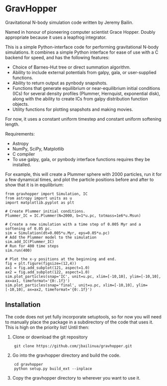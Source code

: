 # GravHopper

Gravitational N-body simulation code written by Jeremy Bailin.

Named in honour of pioneering computer scientist Grace Hopper. Doubly appropriate
because it uses a leapfrog integrator.

This is a simple Python-interface code for performing gravitational N-body simulations. It combines a simple Python interface for ease of use with a C backend for speed, and has the following features:
 - Choice of Barnes-Hut tree or direct summation algorithm.
 - Ability to include external potentials from galpy, gala, or user-supplied functions.
 - Ability to return output as pynbody snapshots.
 - Functions that generate equilibrium or near-equilibrium initial conditions (ICs) for several density profiles (Plummer, Hernquist, exponential disk), along with the ability to create ICs from galpy distribution function objects.
 - Utility functions for plotting snapshots and making movies.
 
For now, it uses a constant uniform timestep and constant uniform softening length.

Requirements:
 - Astropy
 - NumPy, SciPy, Matplotlib
 - C compiler
 - To use galpy, gala, or pynbody interface functions requires they be installed.

For example, this will create a Plummer sphere with 2000 particles, run it for a few dynamical times,
and plot the particle positions before and after to show that it is in equilibrium:

    from gravhopper import Simulation, IC
    from astropy import units as u
    import matplotlib.pyplot as plt
    
    # Create Plummer initial conditions.
    Plummer_IC = IC.Plummer(N=2000, b=1*u.pc, totmass=1e6*u.Msun)
    
    # Create a new simulation with a time step of 0.005 Myr and a softening of 0.05 pc.
    sim = Simulation(dt=0.005*u.Myr, eps=0.05*u.pc)
    # Add the Plummer model to the simulation
    sim.add_IC(Plummer_IC)
    # Run for 400 time steps
    sim.run(400)
    
    # Plot the x-y positions at the beginning and end.
    fig = plt.figure(figsize=(12,4))
    ax1 = fig.add_subplot(121, aspect=1.0)
    ax2 = fig.add_subplot(122, aspect=1.0)
    sim.plot_particles(snap='IC', unit=u.pc, xlim=[-10,10], ylim=[-10,10], ax=ax1, timeformat='{0:.1f}')
    sim.plot_particles(snap='final', unit=u.pc, xlim=[-10,10], ylim=[-10,10], ax=ax2, timeformat='{0:.1f}')

## Installation

The code does not yet fully incorporate setuptools, so for now you will need to manually place the package
in a subdirectory of the code that uses it. This is high on the priority list! Until then:

1. Clone or download the git repository
```
    git clone https://github.com/jbailinua/gravhopper.git
```
2. Go into the gravhopper directory and build the code.
```
    cd gravhopper
    python setup.py build_ext --inplace
```    
3. Copy the gravhopper directory to wherever you want to use it.
